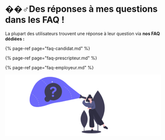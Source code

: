 # ��‍♂️Des réponses à mes questions dans les FAQ !

La plupart des utilisateurs trouvent une réponse à leur question via **nos FAQ dédiées :** 

{% page-ref page="faq-candidat.md" %}

{% page-ref page="faq-prescripteur.md" %}

{% page-ref page="faq-employeur.md" %}

![](../.gitbook/assets/capture-de-cran-2020-06-30-a-16.19.21.png)

